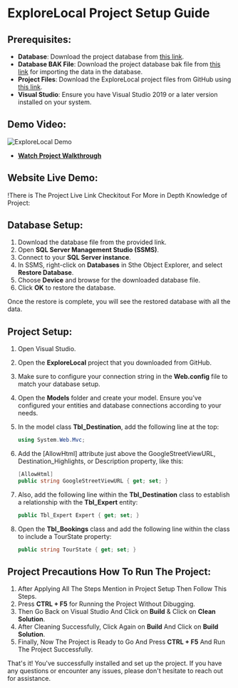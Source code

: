 ﻿# ExploreLocal Project Setup Guide

## Prerequisites:

- **Database**: Download the project database from [this link](https://cutt.ly/OwjPXR0Y).
- **Database BAK File**: Download the project database bak file from [this link](https://cutt.ly/DwxXCg3k) for importing the data in the database.
- **Project Files**: Download the ExploreLocal project files from GitHub using [this link](https://cutt.ly/mwkhMEb2).
- **Visual Studio**: Ensure you have Visual Studio 2019 or a later version installed on your system.

## Demo Video:

![ExploreLocal Demo](https://img.youtube.com/vi/gUahAt5D2Ek/maxresdefault.jpg)
- **[Watch Project Walkthrough](https://www.youtube.com/watch?v=gUahAt5D2Ek&ab_channel=MehrozKhan)**

## Website Live Demo:
!There is The Project Live Link Checkitout For More in Depth Knowledge of Project:

## Database Setup:

1. Download the database file from the provided link.
2. Open **SQL Server Management Studio (SSMS)**.
3. Connect to your **SQL Server instance**.
4. In SSMS, right-click on **Databases** in Sthe Object Explorer, and select **Restore Database**.
5. Choose **Device** and browse for the downloaded database file.
6. Click **OK** to restore the database.

Once the restore is complete, you will see the restored database with all the data.

## Project Setup:

1. Open Visual Studio.
2. Open the **ExploreLocal** project that you downloaded from GitHub.
3. Make sure to configure your connection string in the **Web.config** file to match your database setup.
4. Open the **Models** folder and create your model. Ensure you've configured your entities and database connections according to your needs.
5. In the model class **Tbl_Destination**, add the following line at the top:

   ```csharp
   using System.Web.Mvc;
   ```
6. Add the [AllowHtml] attribute just above the GoogleStreetViewURL, Destination_Highlights, or Description property, like this:
   ```csharp
   [AllowHtml]
   public string GoogleStreetViewURL { get; set; }
   ```
8. Also, add the following line within the **Tbl_Destination** class to establish a relationship with the **Tbl_Expert** entity:
   ```csharp
   public Tbl_Expert Expert { get; set; }
   ```
10. Open the **Tbl_Bookings** class and add the following line within the class to include a TourState property:
      ```csharp
      public string TourState { get; set; }
      ```

## Project Precautions How To Run The Project:   
1. After Applying All The Steps Mention in Project Setup Then Follow This Steps.
2. Press **CTRL + F5** for Running the Project Without Dibugging.
3. Then Go Back on Visual Studio And Click on **Build** & Click on **Clean Solution**.
4. After Cleaning Successfully, Click Again on **Build** And Click on **Build Solution**.
5. Finally, Now The Project is Ready to Go And Press **CTRL + F5** And Run The Project Successfully.

That's it! You've successfully installed and set up the project. If you have any questions or encounter any issues, please don't hesitate to reach out for assistance.
